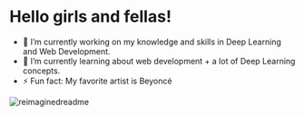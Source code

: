 # Hello girls and fellas!

- 🔭 I’m currently working on my knowledge and skills in Deep Learning and Web Development.
- 🌱 I’m currently learning about web development + a lot of Deep Learning concepts.
- ⚡ Fun fact: My favorite artist is Beyoncé

<img src="https://myreadme.vercel.app/api/embed/qmi03?panels=userstatistics,toprepositories,toplanguages,commitgraph" alt="reimaginedreadme" />


